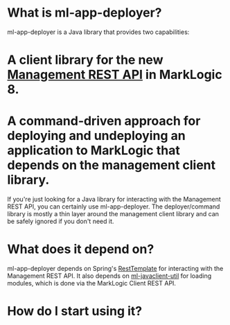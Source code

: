 # What is ml-app-deployer?

ml-app-deployer is a Java library that provides two capabilities:

# A client library for the new [Management REST API](http://docs.marklogic.com/REST/management) in MarkLogic 8. 
# A command-driven approach for deploying and undeploying an application to MarkLogic that depends on the management client library.

If you're just looking for a Java library for interacting with the Management REST API, you can certainly use ml-app-deployer. The deployer/command library is mostly a thin layer around the management client library and can be safely ignored if you don't need it. 

# What does it depend on? 

ml-app-deployer depends on Spring's [RestTemplate](http://docs.spring.io/spring/docs/current/javadoc-api/org/springframework/web/client/RestTemplate.html) for interacting with the Management REST API. It also depends on [ml-javaclient-util](https://github.com/rjrudin/ml-javaclient-util) for loading modules, which is done via the MarkLogic Client REST API. 

# How do I start using it?

